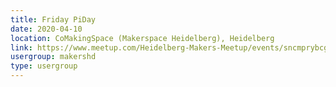 ```yaml
---
title: Friday PiDay
date: 2020-04-10
location: CoMakingSpace (Makerspace Heidelberg), Heidelberg
link: https://www.meetup.com/Heidelberg-Makers-Meetup/events/sncmprybcgbnb/
usergroup: makershd
type: usergroup
---
```

